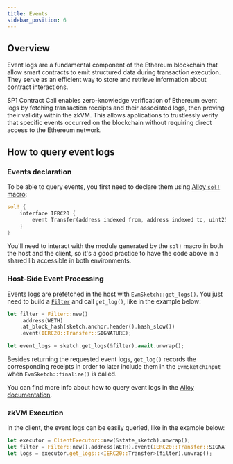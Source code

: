 ```yaml
---
title: Events
sidebar_position: 6
---
```


## Overview

Event logs are a fundamental component of the Ethereum blockchain that allow smart contracts to emit structured data during transaction execution. They serve as an efficient way to store and retrieve information about contract interactions.

SP1 Contract Call enables zero-knowledge verification of Ethereum event logs by fetching transaction receipts and their associated logs, then proving their validity within the zkVM. This allows applications to trustlessly verify that specific events occurred on the blockchain without requiring direct access to the Ethereum network.

## How to query event logs

### Events declaration

To be able to query events, you first need to declare them using [Alloy `sol!` macro](https://alloy.rs/contract-interactions/using-sol!#using-the-sol-macro):

```rust
sol! {
    interface IERC20 {
        event Transfer(address indexed from, address indexed to, uint256 value);
    }
}
```

You'll need to interact with the module generated by the `sol!` macro in both the host and the client, so it's a good practice to have the code above in a shared lib accessible in both environments.

### Host-Side Event Processing

Events logs are prefetched in the host with `EvmSketch::get_logs()`. You just need to build a [`Filter`](https://docs.rs/alloy/latest/alloy/rpc/types/struct.Filter.html) and call `get_log()`, like in the example below:  

```rust
let filter = Filter::new()
    .address(WETH)
    .at_block_hash(sketch.anchor.header().hash_slow())
    .event(IERC20::Transfer::SIGNATURE);

let event_logs = sketch.get_logs(&filter).await.unwrap();
```

Besides returning the requested event logs, `get_log()` records the corresponding receipts in order to later include them in the `EvmSketchInput` when `EvmSketch::finalize()` is called.

You can find more info about how to query event logs in the [Alloy documentation](https://alloy.rs/contract-interactions/queries#query-logs).

### zkVM Execution

In the client, the event logs can be easily queried, like in the example below:

```rust
let executor = ClientExecutor::new(&state_sketch).unwrap();
let filter = Filter::new().address(WETH).event(IERC20::Transfer::SIGNATURE);
let logs = executor.get_logs::<IERC20::Transfer>(filter).unwrap();
```

